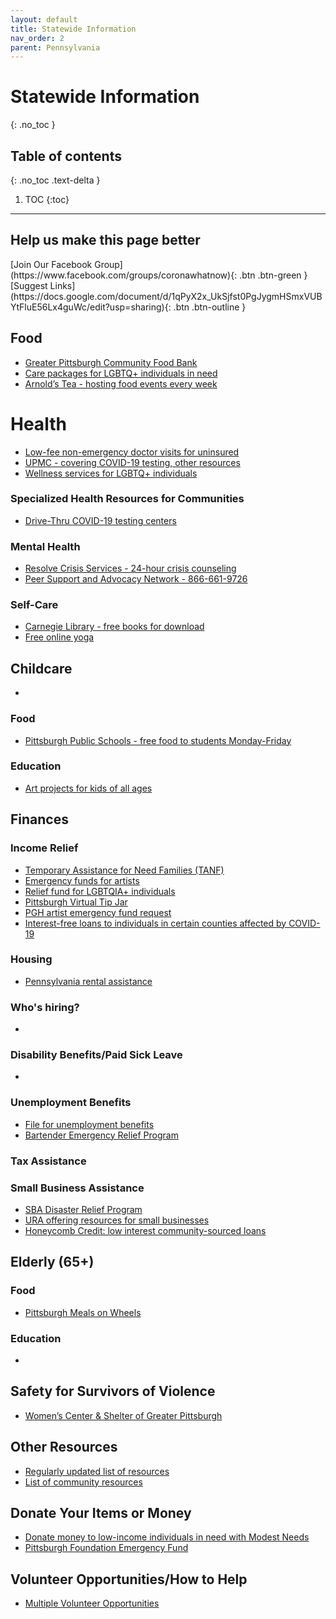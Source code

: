 ```yaml
---
layout: default
title: Statewide Information
nav_order: 2
parent: Pennsylvania
---
```


# Statewide Information
{: .no_toc }

## Table of contents
{: .no_toc .text-delta }

1. TOC
{:toc}

---

## Help us make this page better
<span class="fs-5">
[Join Our Facebook Group](https://www.facebook.com/groups/coronawhatnow){: .btn .btn-green } [Suggest Links](https://docs.google.com/document/d/1qPyX2x_UkSjfst0PgJygmHSmxVUBYtFluE56Lx4guWc/edit?usp=sharing){: .btn .btn-outline }
</span>


## Food



*   [Greater Pittsburgh Community Food Bank](https://www.pittsburghfoodbank.org/covid19/)
*   [Care packages for LGBTQ+ individuals in need](https://www.facebook.com/permalink.php?story_fbid=639852246585968&id=215363125701551&__tn__=-R)
*   [Arnold’s Tea - hosting food events every week](https://www.facebook.com/arnoldsteapittsburgh/)


# Health



*   [Low-fee non-emergency doctor visits for uninsured](https://ihealth.clinic/)
*   [UPMC - covering COVID-19 testing, other resources](https://www.upmchealthplan.com/pdf/ReleasePdf/2020_03_13-telehealth-visits.html)
*   [Wellness services for LGBTQ+ individuals](https://hughlane.org/wellness-services/)


### Specialized Health Resources for Communities



*   [Drive-Thru COVID-19 testing centers](https://www.wtae.com/article/drive-thru-coronavirus-testing-sites-pittsburgh/31661550#)


### Mental Health



*   [Resolve Crisis Services - 24-hour crisis counseling](https://www.upmc.com/services/behavioral-health/resolve-crisis-services)
*   [Peer Support and Advocacy Network - 866-661-9726](http://www.peer-support.org/)


### Self-Care



*   [Carnegie Library - free books for download](https://www.carnegielibrary.org/)
*   [Free online yoga](https://www.youtube.com/user/yogawithadriene)


## Childcare



*   


### Food



*   [Pittsburgh Public Schools - free food to students Monday-Friday](https://www.pghschools.org/grabandgo)


### Education



*   [Art projects for kids of all ages](https://www.artbarblog.com/)


## Finances


### Income Relief



*   [Temporary Assistance for Need Families (TANF)](https://www.dhs.pa.gov/Services/Assistance/Pages/Cash-Assistance.aspx)
*   [Emergency funds for artists](https://www.pittsburghartscouncil.org/programs/artist-services/emergency-fund)
*   [Relief fund for LGBTQIA+ individuals](https://www.surveymonkey.com/r/P2G8G8T)
*   [Pittsburgh Virtual Tip Jar](https://docs.google.com/forms/d/e/1FAIpQLSdTMjsRdW3o3MzZrxE_ibD0TVV6ki-5Vp81qJUAoR1ouU2_cA/viewform)
*   [PGH artist emergency fund request](https://docs.google.com/forms/d/e/1FAIpQLSehtEXpAy8IT1CXNYX1Bg-PguEh0NJhhQlqQpyLtaVVDruyzw/viewform)
*   [Interest-free loans to individuals in certain counties affected by COVID-19](http://hflapgh.org/hfl-unveils-loan-program-to-address-financial-impact-of-covid-19-pandemic/)


### Housing



*   [Pennsylvania rental assistance](https://www.needhelppayingbills.com/html/pennsylvania_rental_assistance.html)


### Who's hiring?



*   


### Disability Benefits/Paid Sick Leave



*   


### Unemployment Benefits



*   [File for unemployment benefits](https://www.uc.pa.gov/Pages/covid19.aspx)
*   [Bartender Emergency Relief Program](https://www.usbgfoundation.org/beap?fbclid=IwAR0H4U_NixUnzH7EtEixsiscYttC2HaWlxY809VFHsWx513zggmC3IoNwJg)


### Tax Assistance


### Small Business Assistance



*   [SBA Disaster Relief Program](http://SBA.gov/disaster)
*   [URA offering resources for small businesses](https://www.ura.org/news/ura-offering-resources-to-help-small-businesses-potentially-impacted-by-coronavirus)
*   [Honeycomb Credit: low interest community-sourced loans](https://www.honeycombcredit.com/relief)


## Elderly (65+)


### Food



*   [Pittsburgh Meals on Wheels](https://www.southwestmealsonwheels.org/)


### Education



*   


## Safety for Survivors of Violence



*   [Women’s Center & Shelter of Greater Pittsburgh](https://www.wcspittsburgh.org/)


## Other Resources



*   [Regularly updated list of resources](https://docs.google.com/document/d/1oL6ju8kEQd_cWltkufZvVq1tMGetsY92ZVDzlwPa35I/edit?fbclid=IwAR3f-8ZtjcGCrQB4YOiPgWtT9st5167P2jjpT0-sWo49l_Qpnis7gLB0PgO)
*   [List of community resources](https://www.shopmakeandmatter.com/covid-19)


## Donate Your Items or Money



*   [Donate money to low-income individuals in need with Modest Needs](https://www.modestneeds.org/)
*   [Pittsburgh Foundation Emergency Fund](https://pittsburghfoundation.org/emergencyactionfund)


## Volunteer Opportunities/How to Help



*   [Multiple Volunteer Opportunities ](https://www.nextpittsburgh.com/features/heres-how-you-can-help-others-in-pittsburgh-during-the-coronavirus-crisis/?fbclid=IwAR1iacWQrcAN6bs9bbXTNQ2sDq42jVTjbeefcGfC5he9F0hn2tmAnAL-hMk)
